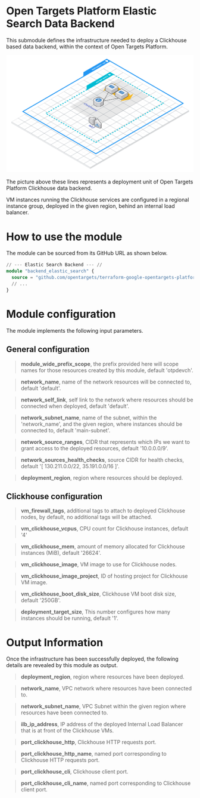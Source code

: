 # Open Targets Platform Elastic Search Data Backend
This submodule defines the infrastructure needed to deploy a Clickhouse based data backend, within the context of Open Targets Platform.

![Open Targets Platform Clickhouse, Deployment Unit](../../docs/img/open_targets_platform_clickhouse.png "Open Targets Platform Clickhouse, Deployment Unit")

The picture above these lines represents a deployment unit of Open Targets Platform Clickhouse data backend.

VM instances running the Clickhouse services are configured in a regional instance group, deployed in the given region, behind an internal load balancer.

# How to use the module
The module can be sourced from its GitHub URL as shown below.
```terraform
// --- Elastic Search Backend --- //
module "backend_elastic_search" {
  source = "github.com/opentargets/terraform-google-opentargets-platform//modules/clickhouse"
  // ...
}
```

# Module configuration
The module implements the following input parameters.

## General configuration
>**module_wide_prefix_scope**, the prefix provided here will scope names for those resources created by this module, default 'otpdevch'.

>**network_name**, name of the network resources will be connected to, default 'default'.

>**network_self_link**, self link to the network where resources should be connected when deployed, default 'default'.

>**network_subnet_name**, name of the subnet, within the 'network_name', and the given region, where instances should be connected to, default 'main-subnet'.

>**network_source_ranges**, CIDR that represents which IPs we want to grant access to the deployed resources, default '10.0.0.0/9'.

>**network_sources_health_checks**, source CIDR for health checks, default '[ 130.211.0.0/22, 35.191.0.0/16 ]'.

>**deployment_region**, region where resources should be deployed.


## Clickhouse configuration
>**vm_firewall_tags**, additional tags to attach to deployed Clickhouse nodes, by default, no additional tags will be attached.

>**vm_clickhouse_vcpus**, CPU count for Clickhouse instances, default '4'

>**vm_clickhouse_mem**, amount of memory allocated for Clickhouse instances (MiB), default '26624'.

>**vm_clickhouse_image**, VM image to use for Clickhouse nodes.

>**vm_clickhouse_image_project**, ID of hosting project for Clickhouse VM image.

>**vm_clickhouse_boot_disk_size**, Clickhouse VM boot disk size, default '250GB'.

>**deployment_target_size**, This number configures how many instances should be running, default '1'.

# Output Information
Once the infrastructure has been successfully deployed, the following details are revealed by this module as output.

>**deployment_region**, region where resources have been deployed.

>**network_name**, VPC network where resources have been connected to.

>**network_subnet_name**, VPC Subnet within the given region where resources have been connected to.

>**ilb_ip_address**, IP address of the deployed Internal Load Balancer that is at front of the Clickhouse VMs.

>**port_clickhouse_http**, Clickhouse HTTP requests port.

>**port_clickhouse_http_name**, named port corresponding to Clickhouse HTTP requests port.

>**port_clickhouse_cli**, Clickhouse client port.

>**port_clickhouse_cli_name**, named port corresponding to Clickhouse client port.

